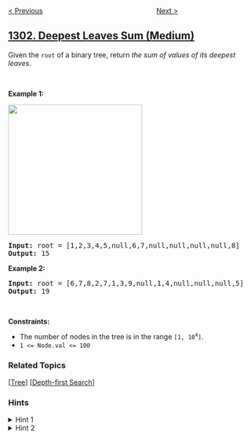 <!--|This file generated by command(leetcode description); DO NOT EDIT.    |-->
<!--+----------------------------------------------------------------------+-->
<!--|@author    openset <openset.wang@gmail.com>                           |-->
<!--|@link      https://github.com/openset                                 |-->
<!--|@home      https://github.com/openset/leetcode                        |-->
<!--+----------------------------------------------------------------------+-->

[< Previous](../number-of-paths-with-max-score "Number of Paths with Max Score")
　　　　　　　　　　　　　　　　
[Next >](../find-the-team-size "Find the Team Size")

## [1302. Deepest Leaves Sum (Medium)](https://leetcode.com/problems/deepest-leaves-sum "层数最深叶子节点的和")

Given the <code>root</code> of a binary tree, return <em>the sum of values of its deepest leaves</em>.
<p>&nbsp;</p>
<p><strong>Example 1:</strong></p>
<img alt="" src="https://assets.leetcode.com/uploads/2019/07/31/1483_ex1.png" style="width: 273px; height: 265px;" />
<pre>
<strong>Input:</strong> root = [1,2,3,4,5,null,6,7,null,null,null,null,8]
<strong>Output:</strong> 15
</pre>

<p><strong>Example 2:</strong></p>

<pre>
<strong>Input:</strong> root = [6,7,8,2,7,1,3,9,null,1,4,null,null,null,5]
<strong>Output:</strong> 19
</pre>

<p>&nbsp;</p>
<p><strong>Constraints:</strong></p>

<ul>
	<li>The number of nodes in the tree is in the range <code>[1, 10<sup>4</sup>]</code>.</li>
	<li><code>1 &lt;= Node.val &lt;= 100</code></li>
</ul>

### Related Topics
  [[Tree](../../tag/tree/README.md)]
  [[Depth-first Search](../../tag/depth-first-search/README.md)]

### Hints
<details>
<summary>Hint 1</summary>
Traverse the tree to find the max depth.
</details>

<details>
<summary>Hint 2</summary>
Traverse the tree again to compute the sum required.
</details>
